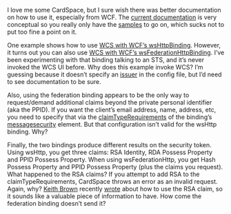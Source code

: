 I love me some CardSpace, but I sure wish there was better documentation
on how to use it, especially from WCF. The [current
documentation](http://msdn2.microsoft.com/en-us/library/ms733090.aspx)
is very conceptual so you really only have the
[samples](http://msdn2.microsoft.com/en-us/library/aa347820.aspx) to go
on, which sucks not to put too fine a point on it.

One example shows how to use [WCS with WCF’s
wsHttpBinding](http://msdn2.microsoft.com/en-us/library/ms751504.aspx).
However, it turns out you can also use [WCS with WCF’s
wsFederationHttpBinding](http://msdn2.microsoft.com/en-us/library/ms752259.aspx).
I’ve been experimenting with that binding talking to an STS, and it’s
never invoked the WCS UI before. Why does this example invoke WCS? I’m
guessing because it doesn’t specify an
[issuer](http://msdn2.microsoft.com/en-us/library/aa347735.aspx) in the
config file, but I’d need to see documentation to be sure.

Also, using the federation binding appears to be the only way to
request/demand additional claims beyond the private personal identifier
(aka the PPID). If you want the client’s email address, name, address,
etc, you need to specify that via the
[claimTypeRequirements](http://msdn2.microsoft.com/en-us/library/aa749850.aspx) of
the binding’s
[message](http://msdn2.microsoft.com/en-us/library/ms731376.aspx)[security](http://msdn2.microsoft.com/en-us/library/ms731381.aspx)
element. But that configuration isn’t valid for the wsHttp binding. Why?

Finally, the two bindings produce different results on the security
token. Using wsHttp, you get three claims: RSA Identity, RDA Possess
Property and PPID Possess Property. When using wsFederationHttp, you get
Hash Possess Property and PPID Possess Property (plus the claims you
request). What happened to the RSA claims? If you attempt to add RSA to
the claimTypeRequirements, CardSpace throws an error as an invalid
request. Again, why? [Keith
Brown](http://www.pluralsight.com/keith.aspx) recently
[wrote](http://msdn.microsoft.com/msdnmag/issues/06/10/SecurityBriefs/)
about how to use the RSA claim, so it sounds like a valuable piece of
information to have. How come the federation binding doesn’t send it?
